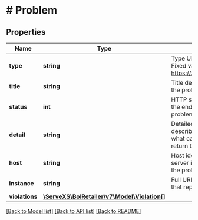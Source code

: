 # # Problem

## Properties

Name | Type | Description | Notes
------------ | ------------- | ------------- | -------------
**type** | **string** | Type URI for this problem. Fixed value: https://api.bol.com/problems. | [optional]
**title** | **string** | Title describing the nature of the problem. | [optional]
**status** | **int** | HTTP status returned from the endpoint causing the problem. | [optional]
**detail** | **string** | Detailed error message describing in additional detail what caused the service to return this problem. | [optional]
**host** | **string** | Host identifier describing the server instance that reported the problem. | [optional]
**instance** | **string** | Full URI path of the resource that reported the problem. | [optional]
**violations** | [**\ServeXS\BolRetailer\v7\Model\Violation[]**](Violation.md) |  |

[[Back to Model list]](../../README.md#models) [[Back to API list]](../../README.md#endpoints) [[Back to README]](../../README.md)
